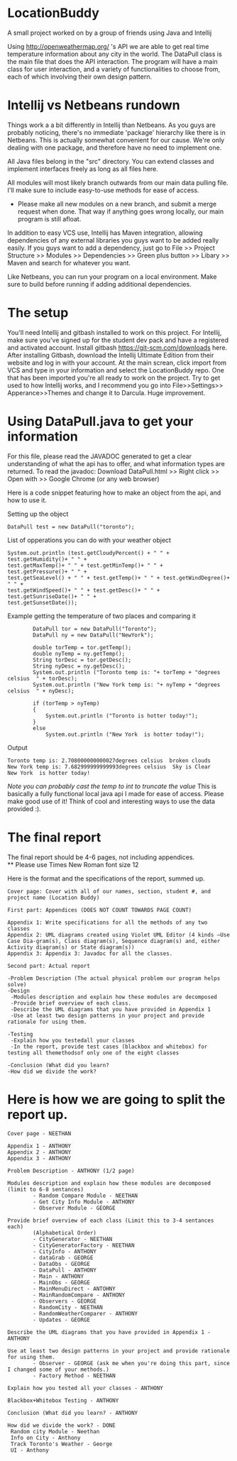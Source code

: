 # LocationBuddy
A small project worked on by a group of friends using Java and Intellij

Using http://openweathermap.org/ 's API we are able to get real time temperature information about any city in the world. The DataPull class is the main file that does the API interaction. The program will have a main class for user interaction, and a variety of functionalities to choose from, each of which involving their own design pattern.


# Intellij vs Netbeans rundown

Things work a a bit differently in Intellij than Netbeans. As you guys are probably noticing, there's no immediate 'package' hierarchy
like there is in Netbeans. This is actually somewhat convenient for our cause. We're only dealing with one package, and therefore have no need to implement one.

All Java files belong in the "src" directory. You can extend classes and implement interfaces freely as long as all files here.

All modules will most likely branch outwards from our main data pulling file. I'll make sure to include easy-to-use methods for ease of access.
* Please make all new modules on a new branch, and submit a merge request when done. That way if anything goes wrong locally, our main program is still afloat.

In addition to easy VCS use, Intellij has Maven integration, allowing dependencies of any external libraries you guys want to be added really easily.
If you guys want to add a dependency, just go to File >> Project Structure >> Modules >> Dependencies >> Green plus button >> Libary >> Maven and search for whatever you want.

Like Netbeans, you can run your program on a local environment. Make sure to build before running if adding additional dependencies.

# The setup

You'll need Intellij and gitbash installed to work on this project.
For Intellij, make sure you've signed up for the student dev pack and have a registered and activated account.
Install gitbash https://git-scm.com/downloads here.
After installing Gitbash, download the Intellij Ultimate Edition from their website and log in with your account. At the main screan, click import from VCS and type in your information and select the LocationBuddy repo.
One that has been imported you're all ready to work on the project. Try to get used to how Intellij works, and I recommend you go into File>>Settings>> Apperance>>Themes and change it to Darcula. Huge improvement. 

# Using DataPull.java to get your information

For this file, please read the JAVADOC generated to get a clear understanding of what the api has to offer, and what information types are returned.
To read the javadoc: Download DataPull.html >> Right click >> Open with >> Google Chrome (or any web browser)

Here is a code snippet featuring how to make an object from the api, and how to use it.  

Setting up the object 
```
DataPull test = new DataPull("toronto");
```
List of opperations you can do with your weather object  
```
System.out.println (test.getCloudyPercent() + " " + test.getHumidity()+ " " + 
test.getMaxTemp()+ " " + test.getMinTemp()+ " " +   test.getPressure()+ " " + 
test.getSeaLevel() + " " + test.getTemp()+ " " + test.getWindDegree()+ " " + 
test.getWindSpeed()+ " " + test.getDesc()+ " " + test.getSunriseDate()+ " " + 
test.getSunsetDate());
```

Example getting the temperature of two places and comparing it
```
        DataPull tor = new DataPull("Toronto");
        DataPull ny = new DataPull("NewYork");

        double torTemp = tor.getTemp();
        double nyTemp = ny.getTemp();
        String torDesc = tor.getDesc();
        String nyDesc = ny.getDesc();
        System.out.println ("Toronto temp is: "+ torTemp + "degrees celsius  " + torDesc);
        System.out.println ("New York temp is: "+ nyTemp + "degrees celsius  " + nyDesc);

        if (torTemp > nyTemp)
        {
            System.out.println ("Toronto is hotter today!");
        }
        else
            System.out.println ("New York  is hotter today!");
```

Output
```
Toronto temp is: 2.708000000000027degrees celsius  broken clouds
New York temp is: 7.682999999999993degrees celsius  Sky is Clear
New York  is hotter today!
````
*Note you can probably cast the temp to int to truncate the value*
 This is basically a fully functional local java api I made for ease of access. Please make good use of it! Think of cool and interesting ways to use the data provided :).
 
 
# The final report
The final report should be 4-6 pages, not including appendices.  
** Please use Times New Roman font size 12  
   
 Here is the format and the specifications of the report, summed up.
 ```
Cover page: Cover with all of our names, section, student #, and project name (Location Buddy)  
  
First part: Appendices (DOES NOT COUNT TOWARDS PAGE COUNT) 
    
Appendix 1: Write specifications for all the methods of any two classes
Appendix 2: UML diagrams created using Violet UML Editor (4 kinds –Use Case Dia-gram(s), Class diagram(s), Sequence diagram(s) and, either Activity diagram(s) or State diagram(s))  
Appendix 3: Appendix 3: Javadoc for all the classes.  
  
Second part: Actual report  
  
-Problem Description (The actual physical problem our program helps solve)  
-Design  
  -Modules description and explain how these modules are decomposed
  -Provide brief overview of each class.
  -Describe the UML diagrams that you have provided in Appendix 1
  -Use at least two design patterns in your project and provide rationale for using them.
    
-Testing
  -Explain how you testedall your classes
  -In the report, provide test cases (blackbox and whitebox) for testing all themethodsof only one of the eight classes
  
-Conclusion (What did you learn?  
-How did we divide the work?  
 ```
 
# Here is how we are going to split the report up.

```
Cover page - NEETHAN 

Appendix 1 - ANTHONY
Appendix 2 - ANTHONY
Appendix 3 - ANTHONY  
  
Problem Description - ANTHONY (1/2 page)

Modules description and explain how these modules are decomposed (limit to 6-8 sentances)
        - Random Compare Module - NEETHAN
        - Get City Info Module - ANTHONY
        - Observer Module - GEORGE
  
Provide brief overview of each class (Limit this to 3-4 sentances each)
        (Alphabetical Order)
        - CityGenerator - NEETHAN
        - CityGeneratorFactory - NEETHAN
        - CityInfo - ANTHONY
        - dataGrab - GEORGE 
        - DataObs - GEORGE
        - DataPull - ANTHONY
        - Main - ANTHONY
        - MainObs - GEORGE
        - MainMenuDirect - ANTOHNY
        - MainRandomCompare - ANTHONY
        - Observers - GEORGE
        - RandomCity - NEETHAN
        - RandomWeatherComparer - ANTHONY
        - Updates - GEORGE
        
Describe the UML diagrams that you have provided in Appendix 1 - ANTHONY
        
Use at least two design patterns in your project and provide rationale for using them.
        - Observer - GEORGE (ask me when you're doing this part, since I changed some of your methods.)
        - Factory Method - NEETHAN
    
Explain how you tested all your classes - ANTHONY

Blackbox+Whitebox Testing - ANTHONY
  
Conclusion (What did you learn? - ANTHONY  

How did we divide the work? - DONE
 Random city Module - Neethan
 Info on City - Anthony
 Track Toronto's Weather - George
 UI - Anthony  

```
